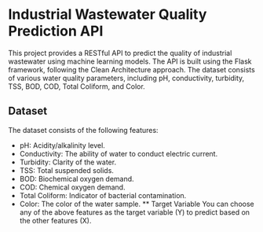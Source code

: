 # Industrial Wastewater Quality Prediction API
This project provides a RESTful API to predict the quality of industrial wastewater using machine learning models. The API is built using the Flask framework, following the Clean Architecture approach. The dataset consists of various water quality parameters, including pH, conductivity, turbidity, TSS, BOD, COD, Total Coliform, and Color.

## Dataset
The dataset consists of the following features:

- pH: Acidity/alkalinity level.
- Conductivity: The ability of water to conduct electric current.
- Turbidity: Clarity of the water.
- TSS: Total suspended solids.
- BOD: Biochemical oxygen demand.
- COD: Chemical oxygen demand.
- Total Coliform: Indicator of bacterial contamination.
- Color: The color of the water sample.
** Target Variable
You can choose any of the above features as the target variable (Y) to predict based on the other features (X).
